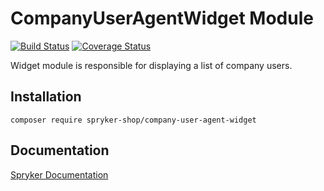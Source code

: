 # CompanyUserAgentWidget Module
[![Build Status](https://travis-ci.org/spryker-shop/company-user-agent-widget.svg)](https://travis-ci.org/spryker/company-user-agent-widget)
[![Coverage Status](https://coveralls.io/repos/github/spryker-shop/company-user-agent-widget/badge.svg)](https://coveralls.io/github/spryker/company-user-agent-widget)

Widget module is responsible for displaying a list of company users.

## Installation

```
composer require spryker-shop/company-user-agent-widget
```

## Documentation

[Spryker Documentation](https://academy.spryker.com/developing_with_spryker/module_guide/modules.html)
